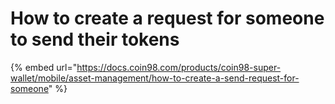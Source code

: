 # How to create a request for someone to send their tokens



{% embed url="https://docs.coin98.com/products/coin98-super-wallet/mobile/asset-management/how-to-create-a-send-request-for-someone" %}

